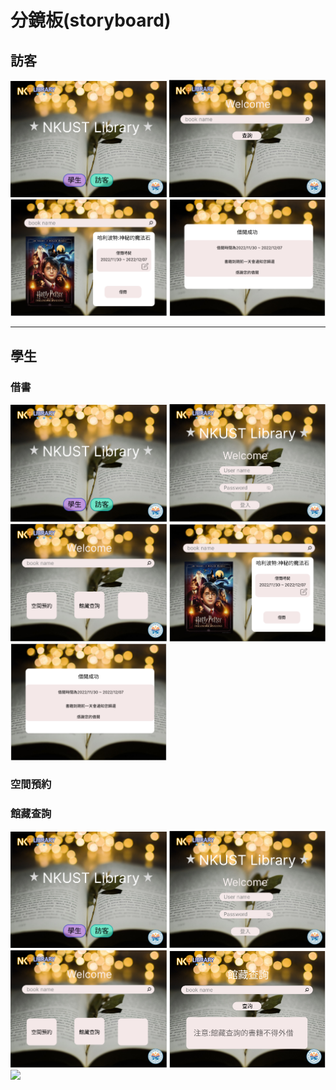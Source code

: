 # 分鏡板(storyboard)

## 訪客
<img src="/img/初始畫面.png" width="250"/>  <img src="/img/訪客查詢.png" width="250"/>  <img src="/img/書籍借閱.png" width="250"/>  <img src="/img/借閱成功.png" width="250"/>

---
## 學生

### 借書
<img src="/img/初始畫面.png" width="250"/>  <img src="/img/login.png" width="250"/>  <img src="/img/學生登入介面.png" width="250"/>  <img src="/img/書籍借閱.png" width="250"/>  <img src="/img/借閱成功.png" width="250"/>
### 空間預約
### 館藏查詢
<img src="/img/初始畫面.png" width="250"/>  <img src="/img/login.png" width="250"/>  <img src="/img/學生登入介面.png" width="250"/>  <img src="/img/館藏查詢.png" width="250"/>  <img src="/img/館藏.png" width="250"/>
